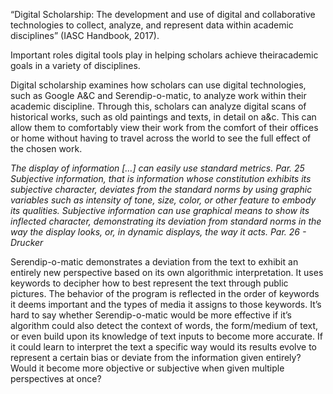 “Digital Scholarship: The development and use of digital and collaborative technologies to collect, analyze, and represent data within academic disciplines” (IASC Handbook, 2017).

Important roles digital tools play in helping scholars achieve theiracademic goals in a variety of disciplines. 

Digital scholarship examines how scholars can use digital technologies, such as Google A&C and Serendip-o-matic, to analyze work within their academic discipline. Through this, scholars can analyze digital scans of historical works, such as old paintings and texts, in detail on a&c. This can allow them to comfortably view their work from the comfort of their offices or home without having to travel across the world to see the full effect of the chosen work.

*The display of information […] can easily use standard metrics. Par. 25
Subjective information, that is information whose constitution exhibits its subjective character, deviates from the standard norms by using graphic variables such as intensity of tone, size, color, or other feature to embody its qualities.
Subjective information can use graphical means to show its inflected character, demonstrating its deviation from standard norms in the way the display looks, or, in dynamic displays, the way it acts. Par. 26 - Drucker*

Serendip-o-matic demonstrates a deviation from the text to exhibit an entirely new perspective based on its own algorithmic interpretation. It uses keywords to decipher how to best represent the text through public pictures.
The behavior of the program is reflected in the order of keywords it deems important and the types of media it assigns to those keywords. 
It’s hard to say whether Serendip-o-matic would be more effective if it’s algorithm could also detect the context of words, the form/medium of text, or even build upon its knowledge of text inputs to become more accurate. If it could learn to interpret the text a specific way would its results evolve to represent a certain bias or deviate from the information given entirely? Would it become more objective or subjective when given multiple perspectives at once?

